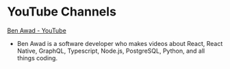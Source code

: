 # YouTube Channels

[Ben Awad - YouTube](https://www.youtube.com/user/99baddawg/videos)
- Ben Awad is a software developer who makes videos about React, React Native, GraphQL, Typescript, Node.js, PostgreSQL, Python, and all things coding.